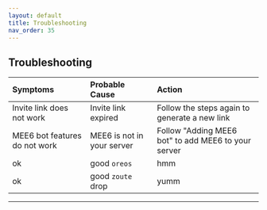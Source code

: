 ```yaml
---
layout: default
title: Troubleshooting
nav_order: 35
---
```

## Troubleshooting

| Symptoms       | Probable Cause       | Action  |
|:---------------|:---------------------|:------  |
| Invite link does not work             | Invite link expired    | Follow the steps again to generate a new link    |
| MEE6 bot features do not work   | MEE6 is not in your server      | Follow "Adding MEE6 bot" to add MEE6 to your server    |
| ok             | good `oreos`         | hmm     |
| ok             | good `zoute` drop    | yumm    |

---

